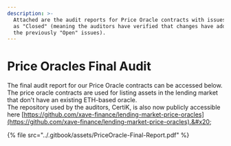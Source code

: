 ```yaml
---
description: >-
  Attached are the audit reports for Price Oracle contracts with issues marked
  as "Closed" (meaning the auditors have verified that changes have addressed
  the previously "Open" issues).
---
```


# Price Oracles Final Audit

The final audit report for our Price Oracle contracts can be accessed below. The price oracle contracts are used for listing assets in the lending market that don't have an existing ETH-based oracle.\
The repository used by the auditors, CertiK, is also now publicly accessible here [https://github.com/xave-finance/lending-market-price-oracles](https://github.com/xave-finance/lending-market-price-oracles).&#x20;

{% file src="../.gitbook/assets/PriceOracle-Final-Report.pdf" %}
